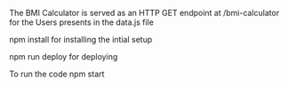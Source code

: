 The BMI Calculator is served as an HTTP GET endpoint at /bmi-calculator for the Users presents in the data.js file

npm install for installing the intial setup

npm run deploy for deploying

To run the code npm start

